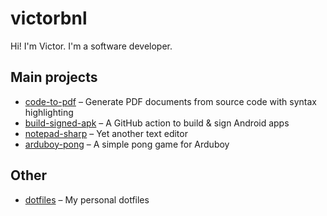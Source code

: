 # victorbnl

Hi! I'm Victor. I'm a software developer.

## Main projects

- [code-to-pdf](https://github.com/victorbnl/code-to-pdf) – Generate PDF
  documents from source code with syntax highlighting
- [build-signed-apk](https://github.com/victorbnl/build-signed-apk) – A GitHub
  action to build & sign Android apps
- [notepad-sharp](https://github.com/victorbnl/notepad-sharp) – Yet another text
  editor
- [arduboy-pong](https://github.com/victorbnl/arduboy-pong) – A simple pong game
  for Arduboy

## Other
- [dotfiles](https://github.com/victorbnl/dotfiles) – My personal dotfiles
